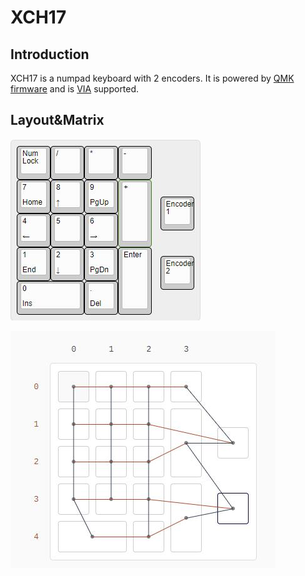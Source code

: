 # XCH17

## Introduction
XCH17 is a numpad keyboard with 2 encoders. It is powered by [QMK firmware](https://github.com/qmk/qmk_firmware) and is [VIA](https://caniusevia.com/) supported.

## Layout&Matrix
![Layout](https://github.com/Xchiliarch/XCH17/blob/master/Layout.jpg)

![Matrix](https://github.com/Xchiliarch/XCH17/blob/master/Matrix.jpg)